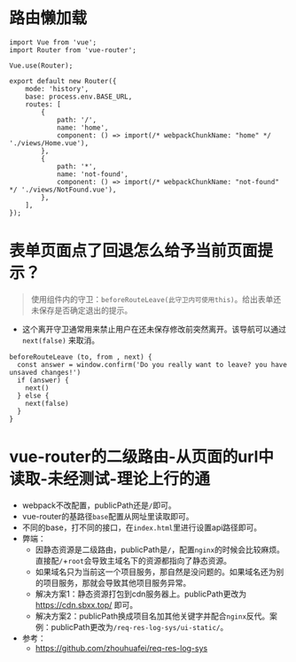 # 路由懒加载
```
import Vue from 'vue';
import Router from 'vue-router';

Vue.use(Router);

export default new Router({
    mode: 'history',
    base: process.env.BASE_URL,
    routes: [
        {
            path: '/',
            name: 'home',
            component: () => import(/* webpackChunkName: "home" */ './views/Home.vue'),
        },
        {
            path: '*',
            name: 'not-found',
            component: () => import(/* webpackChunkName: "not-found" */ './views/NotFound.vue'),
        },
    ],
});
```

# 表单页面点了回退怎么给予当前页面提示？
> 使用组件内的守卫：`beforeRouteLeave(此守卫内可使用this)`。给出表单还未保存是否确定退出的提示。
* 这个离开守卫通常用来禁止用户在还未保存修改前突然离开。该导航可以通过 `next(false)` 来取消。
```
beforeRouteLeave (to, from , next) {
  const answer = window.confirm('Do you really want to leave? you have unsaved changes!')
  if (answer) {
    next()
  } else {
    next(false)
  }
}
```

# vue-router的二级路由-从页面的url中读取-未经测试-理论上行的通
* webpack不改配置，publicPath还是`/`即可。
* vue-router的基路径`base`配置从网址里读取即可。
* 不同的base，打不同的接口，在`index.html`里进行设置api路径即可。
* 弊端：
  - 因静态资源是二级路由，publicPath是`/`，配置`nginx`的时候会比较麻烦。直接配`/`+`root`会导致主域名下的资源都指向了静态资源。
  - 如果域名只为当前这一个项目服务，那自然是没问题的。如果域名还为别的项目服务，那就会导致其他项目服务异常。
  - 解决方案1：静态资源打包到cdn服务器上。publicPath更改为 https://cdn.sbxx.top/ 即可。
  - 解决方案2：publicPath换成项目名加其他关键字并配合`nginx`反代。案例：publicPath更改为`/req-res-log-sys/ui-static/`。
* 参考：
  - https://github.com/zhouhuafei/req-res-log-sys
